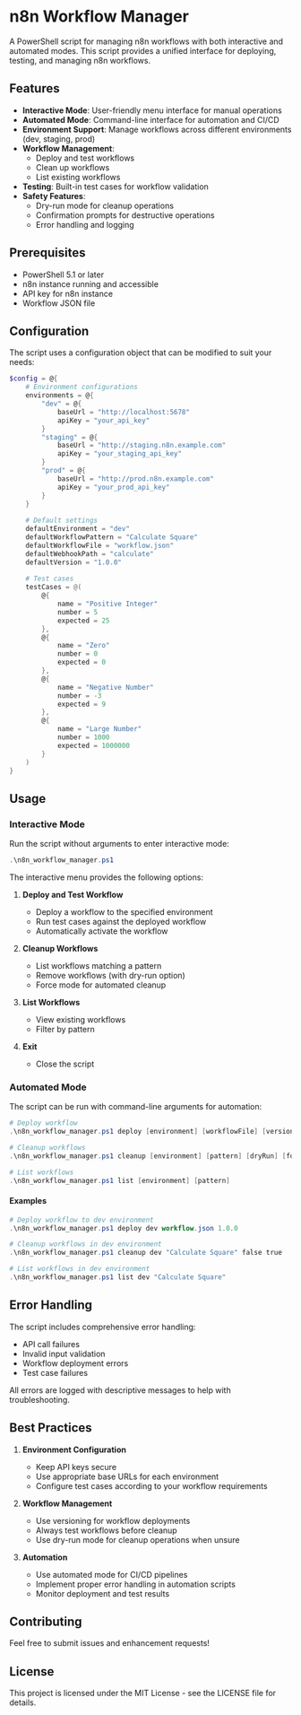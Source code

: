 # n8n Workflow Manager

A PowerShell script for managing n8n workflows with both interactive and automated modes. This script provides a unified interface for deploying, testing, and managing n8n workflows.

## Features

- **Interactive Mode**: User-friendly menu interface for manual operations
- **Automated Mode**: Command-line interface for automation and CI/CD
- **Environment Support**: Manage workflows across different environments (dev, staging, prod)
- **Workflow Management**:
  - Deploy and test workflows
  - Clean up workflows
  - List existing workflows
- **Testing**: Built-in test cases for workflow validation
- **Safety Features**:
  - Dry-run mode for cleanup operations
  - Confirmation prompts for destructive operations
  - Error handling and logging

## Prerequisites

- PowerShell 5.1 or later
- n8n instance running and accessible
- API key for n8n instance
- Workflow JSON file

## Configuration

The script uses a configuration object that can be modified to suit your needs:

```powershell
$config = @{
    # Environment configurations
    environments = @{
        "dev" = @{
            baseUrl = "http://localhost:5678"
            apiKey = "your_api_key"
        }
        "staging" = @{
            baseUrl = "http://staging.n8n.example.com"
            apiKey = "your_staging_api_key"
        }
        "prod" = @{
            baseUrl = "http://prod.n8n.example.com"
            apiKey = "your_prod_api_key"
        }
    }
    
    # Default settings
    defaultEnvironment = "dev"
    defaultWorkflowPattern = "Calculate Square"
    defaultWorkflowFile = "workflow.json"
    defaultWebhookPath = "calculate"
    defaultVersion = "1.0.0"
    
    # Test cases
    testCases = @(
        @{
            name = "Positive Integer"
            number = 5
            expected = 25
        },
        @{
            name = "Zero"
            number = 0
            expected = 0
        },
        @{
            name = "Negative Number"
            number = -3
            expected = 9
        },
        @{
            name = "Large Number"
            number = 1000
            expected = 1000000
        }
    )
}
```

## Usage

### Interactive Mode

Run the script without arguments to enter interactive mode:

```powershell
.\n8n_workflow_manager.ps1
```

The interactive menu provides the following options:

1. **Deploy and Test Workflow**
   - Deploy a workflow to the specified environment
   - Run test cases against the deployed workflow
   - Automatically activate the workflow

2. **Cleanup Workflows**
   - List workflows matching a pattern
   - Remove workflows (with dry-run option)
   - Force mode for automated cleanup

3. **List Workflows**
   - View existing workflows
   - Filter by pattern

4. **Exit**
   - Close the script

### Automated Mode

The script can be run with command-line arguments for automation:

```powershell
# Deploy workflow
.\n8n_workflow_manager.ps1 deploy [environment] [workflowFile] [version]

# Cleanup workflows
.\n8n_workflow_manager.ps1 cleanup [environment] [pattern] [dryRun] [force]

# List workflows
.\n8n_workflow_manager.ps1 list [environment] [pattern]
```

#### Examples

```powershell
# Deploy workflow to dev environment
.\n8n_workflow_manager.ps1 deploy dev workflow.json 1.0.0

# Cleanup workflows in dev environment
.\n8n_workflow_manager.ps1 cleanup dev "Calculate Square" false true

# List workflows in dev environment
.\n8n_workflow_manager.ps1 list dev "Calculate Square"
```

## Error Handling

The script includes comprehensive error handling:
- API call failures
- Invalid input validation
- Workflow deployment errors
- Test case failures

All errors are logged with descriptive messages to help with troubleshooting.

## Best Practices

1. **Environment Configuration**
   - Keep API keys secure
   - Use appropriate base URLs for each environment
   - Configure test cases according to your workflow requirements

2. **Workflow Management**
   - Use versioning for workflow deployments
   - Always test workflows before cleanup
   - Use dry-run mode for cleanup operations when unsure

3. **Automation**
   - Use automated mode for CI/CD pipelines
   - Implement proper error handling in automation scripts
   - Monitor deployment and test results

## Contributing

Feel free to submit issues and enhancement requests!

## License

This project is licensed under the MIT License - see the LICENSE file for details. 
